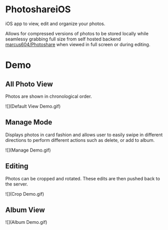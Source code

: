 # PhotoshareiOS

iOS app to view, edit and organize your photos.

Allows for compressed versions of photos to be stored locally while seamlessy grabbing full size from self hosted backend [marcus604/Photoshare](https://github.com/marcus604/Photoshare) when viewed in full screen or during editing.


# Demo

## All Photo View

Photos are shown in chronological order.

![](Default View Demo.gif)

## Manage Mode

Displays photos in card fashion and allows user to easily swipe in different directions to perform different actions such as delete, or add to album.

![](Manage Demo.gif)

## Editing

Photos can be cropped and rotated. These edits are then pushed back to the server.

![](Crop Demo.gif)

## Album View

![](Album Demo.gif)





